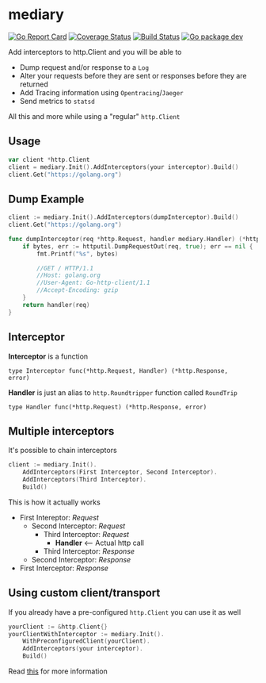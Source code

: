 # mediary

[![Go Report Card](https://goreportcard.com/badge/github.com/HereMobilityDevelopers/mediary)](https://goreportcard.com/report/github.com/HereMobilityDevelopers/mediary)
[![Coverage Status](https://coveralls.io/repos/github/HereMobilityDevelopers/mediary/badge.svg?branch=master)](https://coveralls.io/github/HereMobilityDevelopers/mediary?branch=master)
[![Build Status](https://travis-ci.com/HereMobilityDevelopers/mediary.svg?branch=master)](https://travis-ci.com/HereMobilityDevelopers/mediary)
[![Go package dev](https://godoc.org/github.com/HereMobilityDevelopers/mediary?status.svg)](https://godoc.org/github.com/HereMobilityDevelopers/mediary)

Add interceptors to http.Client and you will be able to
* Dump request and/or response to a `Log`
* Alter your requests before they are sent or responses before they are returned
* Add Tracing information using `Opentracing`/`Jaeger`
* Send metrics to `statsd`

All this and more while using a "regular" `http.Client` 

## Usage
```go
var client *http.Client
client = mediary.Init().AddInterceptors(your interceptor).Build()
client.Get("https://golang.org")
```

## Dump Example
```go
client := mediary.Init().AddInterceptors(dumpInterceptor).Build()
client.Get("https://golang.org")

func dumpInterceptor(req *http.Request, handler mediary.Handler) (*http.Response, error) {
	if bytes, err := httputil.DumpRequestOut(req, true); err == nil {
		fmt.Printf("%s", bytes)

		//GET / HTTP/1.1
		//Host: golang.org
		//User-Agent: Go-http-client/1.1
		//Accept-Encoding: gzip
	}
	return handler(req)
}
```

## Interceptor
**Interceptor** is a function 

<code>type Interceptor func(*http.Request, Handler) (*http.Response, error)</code>

**Handler** is just an alias to <code>http.Roundtripper</code> function called `RoundTrip`

<code>type Handler func(*http.Request) (*http.Response, error) </code>

## Multiple interceptors

It's possible to chain interceptors

```go
client := mediary.Init().
    AddInterceptors(First Interceptor, Second Interceptor).
    AddInterceptors(Third Interceptor).
    Build()

```
This is how it actually works
- First Intereptor: *Request*
    - Second Interceptor: *Request*
        - Third Interceptor: *Request*
            - **Handler** <-- Actual http call
        - Third Interceptor: *Response*
    - Second Interceptor: *Response*
- First Interceptor: *Response*

## Using custom client/transport

If you already have a pre-configured `http.Client` you can use it as well
```go
yourClient := &http.Client{}
yourClientWithInterceptor := mediary.Init().
    WithPreconfiguredClient(yourClient).
    AddInterceptors(your interceptor).
    Build()
```

Read [this](https://github.com/HereMobilityDevelopers/mediary/wiki/Reasoning) for more information
